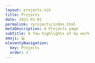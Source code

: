 ```yaml
---
layout: projects.njk
title: Projects
date: 2021-01-01
permalink: /projects/index.html
metaDescription: A Projects page
subtitle: A few highlights of my work
emoji: 💻
eleventyNavigation:
  key: Projects
  order: 3
---
```

